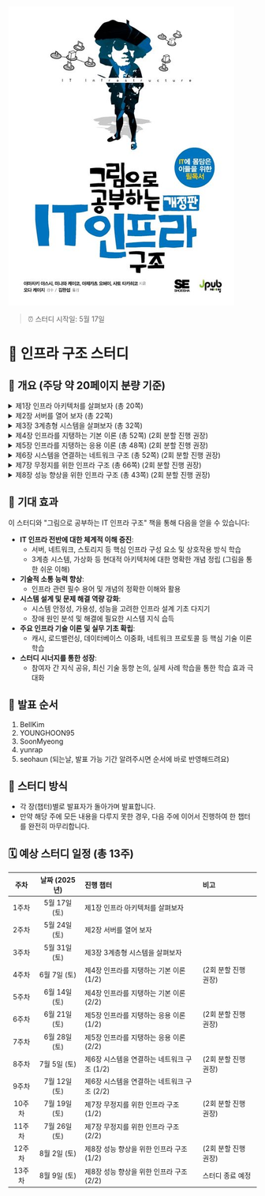 ![그림으로 공부하는 IT 인프라 구조 표지](book.jpg)

> ⏰ 스터디 시작일: 5월 17일

# 🚀 인프라 구조 스터디

## 📝 개요 (주당 약 20페이지 분량 기준)

<details>
<summary>제1장 인프라 아키텍처를 살펴보자 (총 20쪽)</summary>

- 1.1 인프라란 무엇일까? 3
- 1.2 집약형과 분할형 아키텍처 5
- 1.3 수직 분할형 아키텍처 10
- 1.4 수평 분할형 아키텍처 13
- 1.5 지리 분할형 아키텍처 17

</details>

<details>
<summary>제2장 서버를 열어 보자 (총 22쪽)</summary>

- 2.1 물리 서버 23
- 2.2 CPU 27
- 2.3 메모리 29
- 2.4 I/O 장치 32
- 2.5 버스 38
- 2.6 정리 41

</details>

<details>
<summary>제3장 3계층형 시스템을 살펴보자 (총 32쪽)</summary>

- 3.1 3계층형 시스템의 구성도 45
- 3.2 주요 개념 설명 46
- 3.3 웹 데이터 흐름 54
- 3.4 가상화 68

</details>

<details>
<summary>제4장 인프라를 지탱하는 기본 이론 (총 52쪽) (2회 분할 진행 권장)</summary>

- 4.1 직렬/병렬 77
- 4.2 동기/비동기 83
- 4.3 큐 91
- 4.4 배타적 제어 97
- 4.5 상태 저장/상태 비저장 102
- 4.6 가변 길이/고정 길이 107
- 4.7 데이터 구조(배열과 연결 리스트) 113
- 4.8 탐색 알고리즘(해시/트리 등) 117

</details>

<details>
<summary>제5장 인프라를 지탱하는 응용 이론 (총 48쪽) (2회 분할 진행 권장)</summary>

- 5.1 캐시 129
- 5.2 끼어들기 133
- 5.3 폴링 137
- 5.4 I/O 크기 142
- 5.5 저널링 148
- 5.6 복제 155
- 5.7 마스터-워커 159
- 5.8 압축 163
- 5.9 오류 검출 169

</details>

<details>
<summary>제6장 시스템을 연결하는 네트워크 구조 (총 52쪽) (2회 분할 진행 권장)</summary>

- 6.1 네트워크 177
- 6.2 계층 구조 178
- 6.3 프로토콜 182
- 6.4 TCP/IP를 이용하고 있는 현재의 네트워크 186
- 6.5 [레이어 7] 애플리케이션 계층의 프로토콜 HTTP 189
- 6.6 [레이어 4] 전송 계층 프로토콜 TCP 195
- 6.7 [레이어 3] 네트워크 계층의 프로토콜 IP 206
- 6.8 [레이어 2] 데이터 링크 계층의 프로토콜 이더넷 214
- 6.9 TCP/IP를 이용한 통신 이후 221

</details>

<details>
<summary>제7장 무정지를 위한 인프라 구조 (총 66쪽) (2회 분할 진행 권장)</summary>

- 7.1 안정성 및 이중화 229
- 7.2 서버 내 이중화 232
- 7.3 저장소 이중화 238
- 7.4 웹 서버 이중화 246
- 7.5 AP 서버 이중화 253
- 7.6 DB 서버 이중화 258
- 7.7 네트워크 장비 이중화 266
- 7.8 사이트 이중화 277
- 7.9 감시 279
- 7.10 백업 287
- 7.11 정리 291

</details>

<details>
<summary>제8장 성능 향상을 위한 인프라 구조 (총 43쪽) (2회 분할 진행 권장)</summary>

- 8.1 응답과 처리량 295
- 8.2 병목 현상이란? 301
- 8.3 3계층형 시스템 그림을 통해 본 병목 현상 305
- 8.4 정리 335

</details>

## 🎯 기대 효과

이 스터디와 "그림으로 공부하는 IT 인프라 구조" 책을 통해 다음을 얻을 수 있습니다:

- **IT 인프라 전반에 대한 체계적 이해 증진**:
  - 서버, 네트워크, 스토리지 등 핵심 인프라 구성 요소 및 상호작용 방식 학습
  - 3계층 시스템, 가상화 등 현대적 아키텍처에 대한 명확한 개념 정립 (그림을 통한 쉬운 이해)
- **기술적 소통 능력 향상**:
  - 인프라 관련 필수 용어 및 개념의 정확한 이해와 활용
- **시스템 설계 및 문제 해결 역량 강화**:
  - 시스템 안정성, 가용성, 성능을 고려한 인프라 설계 기초 다지기
  - 장애 원인 분석 및 해결에 필요한 시스템 지식 습득
- **주요 인프라 기술 이론 및 실무 기초 확립**:
  - 캐시, 로드밸런싱, 데이터베이스 이중화, 네트워크 프로토콜 등 핵심 기술 이론 학습
- **스터디 시너지를 통한 성장**:
  - 참여자 간 지식 공유, 최신 기술 동향 논의, 실제 사례 학습을 통한 학습 효과 극대화

## 🎤 발표 순서

1. BellKim
2. YOUNGHOON95
3. SoonMyeong
4. yunrap
5. seohaun (되는날, 발표 가능 기간 알려주시면 순서에 바로 반영해드려요)

## 🤝 스터디 방식

- 각 장(챕터)별로 발표자가 돌아가며 발표합니다.
- 만약 해당 주에 모든 내용을 다루지 못한 경우, 다음 주에 이어서 진행하여 한 챕터를 완전히 마무리합니다.

## 🗓️ 예상 스터디 일정 (총 13주)

|  주차  | 날짜 (2025년) | 진행 챕터                                   | 비고                 |
| :----: | :-----------: | :------------------------------------------ | :------------------- |
| 1주차  | 5월 17일 (토) | 제1장 인프라 아키텍처를 살펴보자            |                      |
| 2주차  | 5월 24일 (토) | 제2장 서버를 열어 보자                      |                      |
| 3주차  | 5월 31일 (토) | 제3장 3계층형 시스템을 살펴보자             |                      |
| 4주차  | 6월 7일 (토)  | 제4장 인프라를 지탱하는 기본 이론 (1/2)     | (2회 분할 진행 권장) |
| 5주차  | 6월 14일 (토) | 제4장 인프라를 지탱하는 기본 이론 (2/2)     |                      |
| 6주차  | 6월 21일 (토) | 제5장 인프라를 지탱하는 응용 이론 (1/2)     | (2회 분할 진행 권장) |
| 7주차  | 6월 28일 (토) | 제5장 인프라를 지탱하는 응용 이론 (2/2)     |                      |
| 8주차  | 7월 5일 (토)  | 제6장 시스템을 연결하는 네트워크 구조 (1/2) | (2회 분할 진행 권장) |
| 9주차  | 7월 12일 (토) | 제6장 시스템을 연결하는 네트워크 구조 (2/2) |                      |
| 10주차 | 7월 19일 (토) | 제7장 무정지를 위한 인프라 구조 (1/2)       | (2회 분할 진행 권장) |
| 11주차 | 7월 26일 (토) | 제7장 무정지를 위한 인프라 구조 (2/2)       |                      |
| 12주차 | 8월 2일 (토)  | 제8장 성능 향상을 위한 인프라 구조 (1/2)    | (2회 분할 진행 권장) |
| 13주차 | 8월 9일 (토)  | 제8장 성능 향상을 위한 인프라 구조 (2/2)    | 스터디 종료 예정     |
